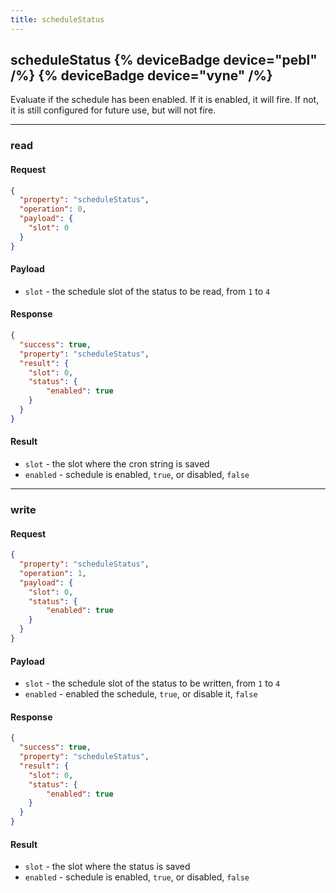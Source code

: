 ```yaml
---
title: scheduleStatus
---
```


## scheduleStatus {% deviceBadge device="pebl" /%}   {% deviceBadge device="vyne" /%} 
Evaluate if the schedule has been enabled. If it is enabled, it will fire. If not, it is still configured for future use, but will not fire.

------------------------------------------------------------------------------------------------------------------

### read

#### Request
```json
{
  "property": "scheduleStatus",
  "operation": 0,
  "payload": {
    "slot": 0
  }
}
```

#### Payload
- `slot` - the schedule slot of the status to be read, from `1` to `4`

#### Response
```json
{
  "success": true,
  "property": "scheduleStatus",
  "result": {
    "slot": 0,
    "status": {
        "enabled": true
    }
  }
}
```

#### Result
- `slot` - the slot where the cron string is saved
- `enabled` - schedule is enabled, `true`, or disabled, `false`

------------------------------------------------------------------------------------------------------------------

### write

#### Request
```json
{
  "property": "scheduleStatus",
  "operation": 1,
  "payload": {
    "slot": 0,
    "status": {
        "enabled": true
    }
  }
}
```

#### Payload
- `slot` - the schedule slot of the status to be written, from `1` to `4`
- `enabled` - enabled the schedule, `true`, or disable it, `false`

#### Response
```json
{
  "success": true,
  "property": "scheduleStatus",
  "result": {
    "slot": 0,
    "status": {
        "enabled": true
    }
  }
}
```

#### Result
- `slot` - the slot where the status is saved
- `enabled` - schedule is enabled, `true`, or disabled, `false`
